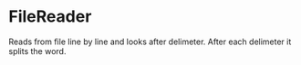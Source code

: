 # FileReader

Reads from file line by line and looks after delimeter.
After each delimeter it splits the word.
